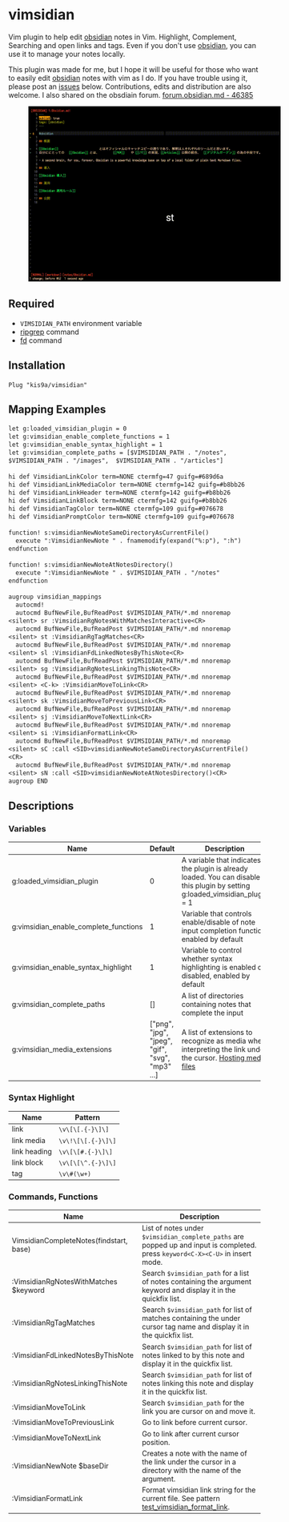 # vimsidian

Vim plugin to help edit [obsidian](https://obsidian.md/) notes in Vim. Highlight, Complement, Searching and open links and tags. Even if you don't use [obsidian](https://obsidian.md/), you can use it to manage your notes locally.

This plugin was made for me, but I hope it will be useful for those who want to easily edit [obsidian](https://obsidian.md/) notes with vim as I do. If you have trouble using it, please post an [issues](https://github.com/kis9a/vimsidian/issues) below. Contributions, edits and distribution are also welcome. I also shared on the obsdiain forum. [forum.obsidian.md - 46385](https://forum.obsidian.md/t/vimsidian-vim-plugin-to-help-edit-obsidian-notes-in-vim/46385)

<span style="margin: 20px 40px">![](./docs/image.gif)</span>

## Required

- `VIMSIDIAN_PATH` environment variable
- [ripgrep](https://github.com/BurntSushi/ripgrep) command
- [fd](https://github.com/sharkdp/fd) command

## Installation

```vim
Plug "kis9a/vimsidian"
```

## Mapping Examples

```vim
let g:loaded_vimsidian_plugin = 0
let g:vimsidian_enable_complete_functions = 1
let g:vimsidian_enable_syntax_highlight = 1
let g:vimsidian_complete_paths = [$VIMSIDIAN_PATH . "/notes", $VIMSIDIAN_PATH . "/images",  $VIMSIDIAN_PATH . "/articles"]

hi def VimsidianLinkColor term=NONE ctermfg=47 guifg=#689d6a
hi def VimsidianLinkMediaColor term=NONE ctermfg=142 guifg=#b8bb26
hi def VimsidianLinkHeader term=NONE ctermfg=142 guifg=#b8bb26
hi def VimsidianLinkBlock term=NONE ctermfg=142 guifg=#b8bb26
hi def VimsidianTagColor term=NONE ctermfg=109 guifg=#076678
hi def VimsidianPromptColor term=NONE ctermfg=109 guifg=#076678

function! s:vimsidianNewNoteSameDirectoryAsCurrentFile()
  execute ":VimsidianNewNote " . fnamemodify(expand("%:p"), ":h")
endfunction

function! s:vimsidianNewNoteAtNotesDirectory()
  execute ":VimsidianNewNote " . $VIMSIDIAN_PATH . "/notes"
endfunction

augroup vimsidian_mappings
  autocmd!
  autocmd BufNewFile,BufReadPost $VIMSIDIAN_PATH/*.md nnoremap <silent> sr :VimsidianRgNotesWithMatchesInteractive<CR>
  autocmd BufNewFile,BufReadPost $VIMSIDIAN_PATH/*.md nnoremap <silent> st :VimsidianRgTagMatches<CR>
  autocmd BufNewFile,BufReadPost $VIMSIDIAN_PATH/*.md nnoremap <silent> sl :VimsidianFdLinkedNotesByThisNote<CR>
  autocmd BufNewFile,BufReadPost $VIMSIDIAN_PATH/*.md nnoremap <silent> sg :VimsidianRgNotesLinkingThisNote<CR>
  autocmd BufNewFile,BufReadPost $VIMSIDIAN_PATH/*.md nnoremap <silent> <C-k> :VimsidianMoveToLink<CR>
  autocmd BufNewFile,BufReadPost $VIMSIDIAN_PATH/*.md nnoremap <silent> sk :VimsidianMoveToPreviousLink<CR>
  autocmd BufNewFile,BufReadPost $VIMSIDIAN_PATH/*.md nnoremap <silent> sj :VimsidianMoveToNextLink<CR>
  autocmd BufNewFile,BufReadPost $VIMSIDIAN_PATH/*.md nnoremap <silent> si :VimsidianFormatLink<CR>
  autocmd BufNewFile,BufReadPost $VIMSIDIAN_PATH/*.md nnoremap <silent> sC :call <SID>vimsidianNewNoteSameDirectoryAsCurrentFile()<CR>
  autocmd BufNewFile,BufReadPost $VIMSIDIAN_PATH/*.md nnoremap <silent> sN :call <SID>vimsidianNewNoteAtNotesDirectory()<CR>
augroup END
```

## Descriptions

### Variables

| Name                                  | Default                                         | Description                                                                                                                                                                  |
| ------------------------------------- | ----------------------------------------------- | ---------------------------------------------------------------------------------------------------------------------------------------------------------------------------- |
| g:loaded_vimsidian_plugin             | 0                                               | A variable that indicates if the plugin is already loaded. You can disable this plugin by setting g:loaded_vimsidian_plugin = 1                                              |
| g:vimsidian_enable_complete_functions | 1                                               | Variable that controls enable/disable of note input completion function, enabled by default                                                                                  |
| g:vimsidian_enable_syntax_highlight   | 1                                               | Variable to control whether syntax highlighting is enabled or disabled, enabled by default                                                                                   |
| g:vimsidian_complete_paths            | []                                              | A list of directories containing notes that complete the input                                                                                                               |
| g:vimsidian_media_extensions          | ["png", "jpg", "jpeg", "gif", "svg", "mp3" ...] | A list of extensions to recognize as media when interpreting the link under the cursor. [Hosting media files](https://help.obsidian.md/Obsidian+Publish/Hosting+media+files) |

### Syntax Highlight

| Name         | Pattern            |
| ------------ | ------------------ |
| link         | `\v\[\[.{-}\]\]`   |
| link media   | `\v\!\[\[.{-}\]\]` |
| link heading | `\v\[\[#.{-}\]\]`  |
| link block   | `\v\[\[\^.{-}\]\]` |
| tag          | `\v\#(\w+)`        |

### Commands, Functions

| Name                                    | Description                                                                                                                     |
| --------------------------------------- | ------------------------------------------------------------------------------------------------------------------------------- |
| VimsidianCompleteNotes(findstart, base) | List of notes under `$vimsidian_complete_paths` are popped up and input is completed. press `keyword<C-X><C-U>` in insert mode. |
| :VimsidianRgNotesWithMatches $keyword   | Search `$vimsidian_path` for a list of notes containing the argument keyword and display it in the quickfix list.               |
| :VimsidianRgTagMatches                  | Search `$vimsidian_path` for list of matches containing the under cursor tag name and display it in the quickfix list.          |
| :VimsidianFdLinkedNotesByThisNote       | Search `$vimsidian_path` for list of notes linked to by this note and display it in the quickfix list.                          |
| :VimsidianRgNotesLinkingThisNote        | Search `$vimsidian_path` for list of notes linking this note and display it in the quickfix list.                               |
| :VimsidianMoveToLink                    | Search `$vimsidian_path` for the link you are cursor on and move it.                                                            |
| :VimsidianMoveToPreviousLink            | Go to link before current cursor.                                                                                               |
| :VimsidianMoveToNextLink                | Go to link after current cursor position.                                                                                       |
| :VimsidianNewNote $baseDir              | Creates a note with the name of the link under the cursor in a directory with the name of the argument.                         |
| :VimsidianFormatLink                    | Format vimsidian link string for the current file. See pattern [test_vimsidian_format_link](./docs/test_vimsidian_format_link). |
